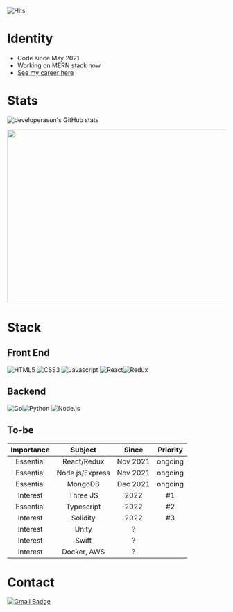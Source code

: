 ![Hits](https://hits.seeyoufarm.com/api/count/incr/badge.svg?url=https%3A%2F%2Fgithub.com%2Fdeveloperasun%2Fhit-counter&count_bg=%2379C83D&title_bg=%23555555&icon=gnuicecat.svg&icon_color=%2379C83D&title=hits&edge_flat=false)

# Identity
- Code since May 2021
- Working on MERN stack now
- [See my career here](https://bit.ly/my_secret_box)

# Stats
![developerasun's GitHub stats](https://github-readme-stats.vercel.app/api?username=developerasun&theme=highcontrast&show_icons=true)


<a href="https://wakatime.com"><img src="https://wakatime.com/share/@developerasun/cff13d30-a0b0-4e6a-8f25-0c5bbc743349.png" width=600px height=400px/></a>

# Stack
## Front End
![HTML5](https://img.shields.io/badge/HTML-black?style=flat&logo=HTML5&logoColor=white) ![CSS3](https://img.shields.io/badge/CSS-black?style=square&logo=CSS3&logoColor=white) ![Javascript](https://img.shields.io/badge/Javascript-black?style=square&logo=Javascript&logoColor=white) ![React](https://img.shields.io/badge/React-white?style=square&logo=React&logoColor=black)![Redux](https://img.shields.io/badge/Redux-white?style=square&logo=Redux&logoColor=black)

## Backend
![Go](https://img.shields.io/badge/Go-black?style=square&logo=Go&logoColor=white)![Python](https://img.shields.io/badge/Python-black?style=square&logo=Python&logoColor=white) ![Node.js](https://img.shields.io/badge/Node.js-white?style=square&logo=Javascript&logoColor=black)

  
## To-be
|Importance|Subject|Since|Priority|
|:--:|:-------------------:|:------------:|:---:|
|Essential|React/Redux|Nov 2021|ongoing|
|Essential|Node.js/Express|Nov 2021|ongoing|
|Essential|MongoDB|Dec 2021|ongoing|
|Interest|Three JS|2022|#1|
|Essential|Typescript|2022|#2|
|Interest|Solidity|2022|#3|
|Interest|Unity|?|
|Interest|Swift|?|
|Interest|Docker, AWS|?|

# Contact
 [![Gmail Badge](https://img.shields.io/badge/Gmail-F05032?style=flat-square&logo=Gmail&logoColor=white&link=mailto:nellow1102@gmail.com)](mailto:nellow1102@gmail.com)
 
    
